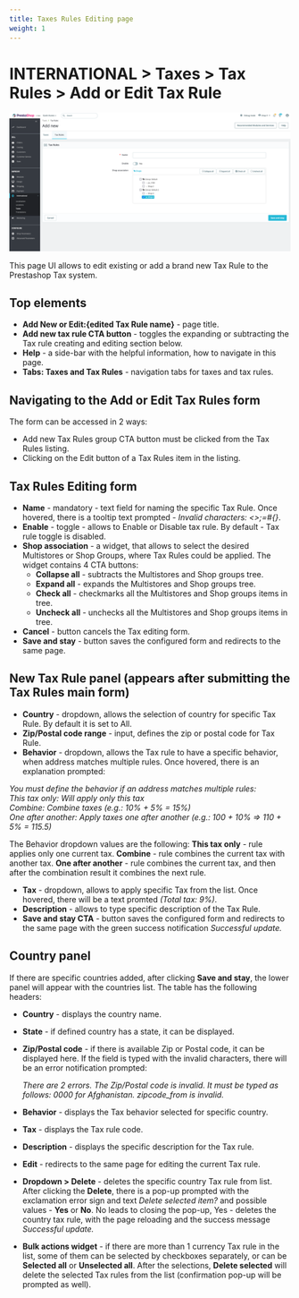 ```yaml
---
title: Taxes Rules Editing page
weight: 1
---
```


# INTERNATIONAL > Taxes > Tax Rules > Add or Edit Tax Rule

![Adding or Editing Tax Rules](static/img/international-add-edit-tax-rules.png)

This page UI allows to edit existing or add a brand new Tax Rule to the Prestashop Tax system.

## Top elements

- **Add New or Edit:{edited Tax Rule name}** - page title.
- **Add new tax rule CTA button** - toggles the expanding or subtracting the Tax rule creating and editing section below.
- **Help** - a side-bar with the helpful information, how to navigate in this page.
- **Tabs: Taxes and Tax Rules** - navigation tabs for taxes and tax rules.

## Navigating to the Add or Edit Tax Rules form

The form can be accessed in 2 ways:

- Add new Tax Rules group CTA button must be clicked from the Tax Rules listing.
- Clicking on the Edit button of a Tax Rules item in the listing.

## Tax Rules Editing form

- **Name** - mandatory - text field for naming the specific Tax Rule. Once hovered, there is a tooltip text prompted - _Invalid characters: <>;=#{}_.
- **Enable** - toggle - allows to Enable or Disable tax rule. By default - Tax rule toggle is disabled.
- **Shop association** - a widget, that allows to select the desired Multistores or Shop Groups, where Tax Rules could be applied. The widget contains 4 CTA buttons:
  - **Collapse all** - subtracts the Multistores and Shop groups tree.
  - **Expand all** - expands the Multistores and Shop groups tree.
  - **Check all** - checkmarks all the Multistores and Shop groups items in tree.
  - **Uncheck all** - unchecks all the Multistores and Shop groups items in tree.
- **Cancel** - button cancels the Tax editing form.
- **Save and stay** - button saves the configured form and redirects to the same page.

## New Tax Rule panel (appears after submitting the Tax Rules main form)

- **Country** - dropdown, allows the selection of country for specific Tax Rule. By default it is set to All.
- **Zip/Postal code range** - input, defines the zip or postal code for Tax Rule.
- **Behavior** - dropdown, allows the Tax rule to have a specific behavior, when address matches multiple rules. Once hovered, there is an explanation prompted:

_You must define the behavior if an address matches multiple rules:<br>
This tax only: Will apply only this tax<br>
Combine: Combine taxes (e.g.: 10% + 5% = 15%)<br>
One after another: Apply taxes one after another (e.g.: 100 + 10% =&gt; 110 + 5% = 115.5)_

The Behavior dropdown values are the following: **This tax only** - rule applies only one current tax. **Combine** - rule combines the current tax with another tax. **One after another** - rule combines the current tax, and then after the combination result it combines the next rule.

- **Tax** - dropdown, allows to apply specific Tax from the list. Once hovered, there will be a text promted _(Total tax: 9%)_.
- **Description** - allows to type specific description of the Tax Rule.
- **Save and stay CTA** - button saves the configured form and redirects to the same page with the green success notification _Successful update._

## Country panel

If there are specific countries added, after clicking **Save and stay**, the lower panel will appear with the countries list. The table has the following headers:
- **Country** - displays the country name.
- **State** - if defined country has a state, it can be displayed.
- **Zip/Postal code** - if there is available Zip or Postal code, it can be displayed here. If the field is typed with the invalid characters, there will be an error notification prompted:

    _There are 2 errors. 
    The Zip/Postal code is invalid. It must be typed as follows: 0000 for Afghanistan.
    zipcode_from is invalid._

- **Behavior** - displays the Tax behavior selected for specific country.
- **Tax** - displays the Tax rule code.
- **Description** - displays the specific description for the Tax rule.
- **Edit** - redirects to the same page for editing the current Tax rule.
- **Dropdown > Delete** - deletes the specific country Tax rule from list. After clicking the **Delete**, there is a pop-up prompted with the exclamation error sign and text _Delete selected item?_ and possible values - **Yes** or **No**. No leads to closing the pop-up, Yes - deletes the country tax rule, with the page reloading and the success message _Successful update._
- **Bulk actions widget** - if there are more than 1 currency Tax rule in the list, some of them can be selected by checkboxes separately, or can be **Selected all** or **Unselected all**. After the selections, **Delete selected** will delete the selected Tax rules from the list (confirmation pop-up will be prompted as well).
